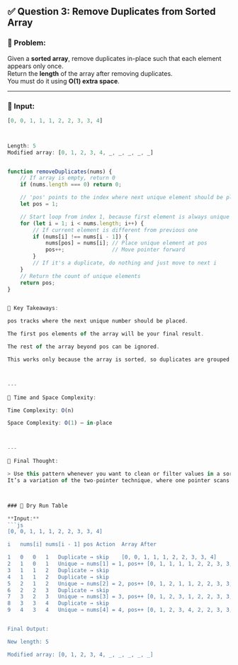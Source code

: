 ## ✅ Question 3: Remove Duplicates from Sorted Array

### 🔹 Problem:
Given a **sorted array**, remove duplicates in-place such that each element appears only once.  
Return the **length** of the array after removing duplicates.  
You must do it using **O(1) extra space**.

---

### 🔸 Input:
```js
[0, 0, 1, 1, 1, 2, 2, 3, 3, 4]



Length: 5
Modified array: [0, 1, 2, 3, 4, _, _, _, _, _]


function removeDuplicates(nums) {
    // If array is empty, return 0
    if (nums.length === 0) return 0;

    // 'pos' points to the index where next unique element should be placed
    let pos = 1;

    // Start loop from index 1, because first element is always unique
    for (let i = 1; i < nums.length; i++) {
        // If current element is different from previous one
        if (nums[i] !== nums[i - 1]) {
            nums[pos] = nums[i]; // Place unique element at pos
            pos++;               // Move pointer forward
        }
        // If it's a duplicate, do nothing and just move to next i
    }
    // Return the count of unique elements
    return pos;
}


🧠 Key Takeaways:

pos tracks where the next unique number should be placed.

The first pos elements of the array will be your final result.

The rest of the array beyond pos can be ignored.

This works only because the array is sorted, so duplicates are grouped together.



---

🧮 Time and Space Complexity:

Time Complexity: O(n)

Space Complexity: O(1) — in-place



---

🧾 Final Thought:

> Use this pattern whenever you want to clean or filter values in a sorted array without using extra space.
It’s a variation of the two-pointer technique, where one pointer scans and the other builds the result in-place.



### 🔄 Dry Run Table

**Input:**
```js
[0, 0, 1, 1, 1, 2, 2, 3, 3, 4]

i	nums[i]	nums[i - 1]	pos	Action	Array After

1	0	0	1	Duplicate → skip	[0, 0, 1, 1, 1, 2, 2, 3, 3, 4]
2	1	0	1	Unique → nums[1] = 1, pos++	[0, 1, 1, 1, 1, 2, 2, 3, 3, 4]
3	1	1	2	Duplicate → skip	
4	1	1	2	Duplicate → skip	
5	2	1	2	Unique → nums[2] = 2, pos++	[0, 1, 2, 1, 1, 2, 2, 3, 3, 4]
6	2	2	3	Duplicate → skip	
7	3	2	3	Unique → nums[3] = 3, pos++	[0, 1, 2, 3, 1, 2, 2, 3, 3, 4]
8	3	3	4	Duplicate → skip	
9	4	3	4	Unique → nums[4] = 4, pos++	[0, 1, 2, 3, 4, 2, 2, 3, 3, 4]


Final Output:

New length: 5

Modified array: [0, 1, 2, 3, 4, _, _, _, _, _]